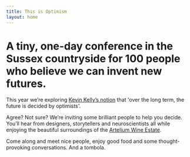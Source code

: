 ```yaml
---
title: This is Optimism
layout: home
---
```


# A tiny, one-day conference in the Sussex countryside for 100 people who believe we can invent new futures.

This year we’re exploring [Kevin Kelly’s notion](https://x.com/kevin2kelly/status/459723553642778624?lang=en-GB) that 'over the long term, the future is decided by optimists'.

Agree? Not sure? We’re inviting some brilliant people to help you decide. You’ll hear from designers, storytellers and neuroscientists all while enjoying the beautiful surroundings of the [Artelium Wine Estate](https://www.artelium.com/). 

Come along and meet nice people, enjoy good food and some thought-provoking conversations. And a tombola.
